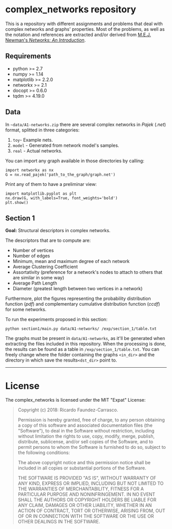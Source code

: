 # complex_networks repository

This is a repository with different assignments and problems that deal with complex networks and graphs' properties. Most of the problems, as well as the notation and references are extracted and/or derived from [M.E.J. Newman's *Networks: An Introduction*](https://global.oup.com/academic/product/networks-9780199206650?cc=jp&lang=en&).

## Requirements
- python >= 2.7
- numpy >= 1.14
- matplotlib >= 2.2.0
- networkx >= 2.1
- docopt >= 0.6.0
- tqdm >= 4.19.0

## Data

In `~data/A1-networks.zip` there are several complex networks in *Pajek* (*.net*) format, splitted in three categories:
1. `toy`- Example nets.
2. `model` - Generated from network model's samples.
3. `real` - Actual networks.

You can import any graph available in those directories by calling:
```
import networkx as nx
G = nx.read_pajek('path_to_the_graph/graph.net')
```

Print any of them to have a preliminar view:
```
import matplotlib.pyplot as plt
nx.draw(G, with_labels=True, font_weights='bold')
plt.show()
```

## Section 1

**Goal:** Structural descriptors in complex networks.

The descriptors that are to compute are:
- Number of vertices
- Number of edges
- Minimum, mean and maximum degree of each network
- Average Clustering Coefficient
- Assortativity (preference for a network's nodes to attach to others that are similar in some way)
- Average Path Length
- Diameter (greatest length between two vertices in a network)

Furthermore, plot the figures representing the probability distribution function (*pdf*) and complementary cumulative distribution function (*ccdf*) for some networks.

To run the experiments proposed in this section:
```
python section1/main.py data/A1-networks/ /exp/section_1/table.txt
```
The graphs must be present in `data/A1-networks`, as it'll be generated when extracting the files included in this repository. When the processing is done, the results can be found as a table in `/exp/section_1/table.txt`. You can freely change where the folder containing the graphs `<in_dir>` and the directory in which save the results`<dst_dir>` point to.

***

# License

The complex_networks is licensed under the MIT "Expat" License:

> Copyright (c) 2018: Ricardo Faundez-Carrasco.
>
> Permission is hereby granted, free of charge, to any person obtaining
> a copy of this software and associated documentation files (the
> "Software"), to deal in the Software without restriction, including
> without limitation the rights to use, copy, modify, merge, publish,
> distribute, sublicense, and/or sell copies of the Software, and to
> permit persons to whom the Software is furnished to do so, subject to
> the following conditions:
>
> The above copyright notice and this permission notice shall be
> included in all copies or substantial portions of the Software.
>
> THE SOFTWARE IS PROVIDED "AS IS", WITHOUT WARRANTY OF ANY KIND,
> EXPRESS OR IMPLIED, INCLUDING BUT NOT LIMITED TO THE WARRANTIES OF
> MERCHANTABILITY, FITNESS FOR A PARTICULAR PURPOSE AND NONINFRINGEMENT.
> IN NO EVENT SHALL THE AUTHORS OR COPYRIGHT HOLDERS BE LIABLE FOR ANY
> CLAIM, DAMAGES OR OTHER LIABILITY, WHETHER IN AN ACTION OF CONTRACT,
> TORT OR OTHERWISE, ARISING FROM, OUT OF OR IN CONNECTION WITH THE
> SOFTWARE OR THE USE OR OTHER DEALINGS IN THE SOFTWARE.



